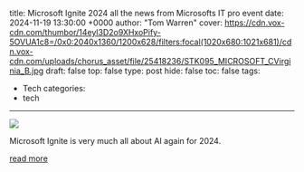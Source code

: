 title: Microsoft Ignite 2024 all the news from Microsofts IT pro event
date: 2024-11-19 13:30:00 +0000
author: "Tom Warren"
cover: https://cdn.vox-cdn.com/thumbor/14eyl3D2o9XHxoPify-5OVUA1c8=/0x0:2040x1360/1200x628/filters:focal(1020x680:1021x681)/cdn.vox-cdn.com/uploads/chorus_asset/file/25418236/STK095_MICROSOFT_CVirginia_B.jpg
draft: false
top: false
type: post
hide: false
toc: false
tags:
  - Tech
categories:
  - tech
---

![](https://cdn.vox-cdn.com/thumbor/14eyl3D2o9XHxoPify-5OVUA1c8=/0x0:2040x1360/1200x628/filters:focal(1020x680:1021x681)/cdn.vox-cdn.com/uploads/chorus_asset/file/25418236/STK095_MICROSOFT_CVirginia_B.jpg)

Microsoft Ignite is very much all about AI again for 2024.

[read more](https://www.theverge.com/2024/11/19/24300001/microsoft-ignite-2024-news-ai-announcements-copilot-windows-azure-office)
